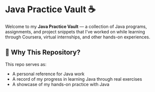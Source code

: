 # Java Practice Vault ☕️

Welcome to my **Java Practice Vault** — a collection of Java programs, assignments, and project snippets that I've worked on while learning through Coursera, virtual internships, and other hands-on experiences.

## 🧠 Why This Repository?

This repo serves as:

- A personal reference for Java work
- A record of my progress in learning Java through real exercises
- A showcase of my hands-on practice with Java


